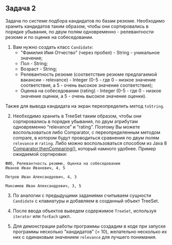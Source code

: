 ## Задача 2

Задача по системе подбора кандидатов по базам резюме. 
Необходимо хранить кандидатов таким образом, чтобы они сортировались в порядке убывания, по двум полям одновременно - релевантности резюме и по оценке на собеседовании.

1. Вам нужно создать класс `Candidate`:
    * "Фамилия Имя Отчество" (через пробел) - String - уникальное значение;
    * Пол - String;
    * Возраст - String;
    * Релевантность резюме (соответствие резюме предлагаемой вакансии - relevance) - Integer (0-5 - где 0 - низкое значение соответствия, а 5 - очень высокое значение соответствия);
    * Оценка на собеседовании (rating) - Integer (0-5 - где 0 - низкое значение оценки, а 5 - очень высокое значение оценки).
    
Также для вывода кандидата на экран переопределить метод `toString`.

2. Необходимо хранить в TreeSet таким образом, чтобы они сортировались в порядке убывания, по двум атрибутам одновременно “relevance” и ”rating”.
Поэтому Вы можете воспользоваться либо Comparator, с переопределенным методом compare, в котором будут проводиться сравнения по двум полям `relevance` и `rating`.
Либо можно воспользоваться способом из Java 8 [Comparator.thenComparing()](https://howtodoinjava.com/sort/sort-on-multiple-fields/), который намного удобнее.
Пример ожидаемой сортировки:

```
ФИО, Релевантность резюме, Оценка на собеседовании
Иванов Иван Иванович, 4, 5 

Петров Иван Александрович, 4, 3 

Максимов Иван Александрович, 3, 5 

```
3. По аналогии с предыдущими заданиями считываем сущности `Candidate` с клавиатуры и добавляем в созданный объект TreeSet.

4. После ввода объектов выведем содержимое `TreeSet`, используя `iterator` или `forEach` цикл.

5. Для демонстрации работы программы создадим в коде при запуске программы несколько "кандидатов" (> 10), желательно несколько их них с одинаковым значением `relevance` для лучшего понимания.
